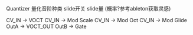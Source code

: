 Quantizer  量化音阶种类  slide开关  slide量  (概率?参考ableton获取灵感) 

CV_IN -> VOCT
CV_IN -> Mod Scale
CV_IN -> Mod Oct
CV_IN -> Mod Glide
OutA  -> VOCT_OUT 
OutB  -> Gate